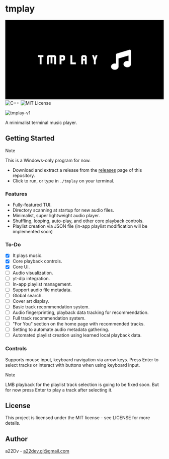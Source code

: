 # tmplay
![tmplay](./public/tmplay.png)
![C++](https://img.shields.io/badge/C++-00599C?logo=cplusplus&logoColor=white)
![MIT License](https://img.shields.io/badge/license-MIT-green)

![tmplay-v1](./public/tmplayV1.gif)

A minimalist terminal music player.

## Getting Started

>[!NOTE]
>This is a Windows-only program for now.

- Download and extract a release from the [releases](https://github.com/a22Dv/tmplay/releases) page of this repository.
- Click to run, or type in `./tmplay` on your terminal.

### Features

- Fully-featured TUI.
- Directory scanning at startup for new audio files.
- Minimalist, super lightweight audio player.
- Shuffling, looping, auto-play, and other core playback controls.
- Playlist creation via JSON file (in-app playlist modification will be implemented soon)

### To-Do

- [x] It plays music.
- [x] Core playback controls.
- [x] Core UI.
- [ ] Audio visualization.
- [ ] yt-dlp integration.
- [ ] In-app playlist management.
- [ ] Support audio file metadata.
- [ ] Global search.
- [ ] Cover art display.
- [ ] Basic track recommendation system.
- [ ] Audio fingerprinting, playback data tracking for recommendation.
- [ ] Full track recommendation system.
- [ ] "For You" section on the home page with recommended tracks.
- [ ] Setting to automate audio metadata gathering.
- [ ] Automated playlist creation using learned local playback data.

### Controls

Supports mouse input, keyboard navigation via arrow keys. Press Enter to select tracks or interact with buttons when using keyboard input.

>[!NOTE]
>LMB playback for the playlist track selection is going to be fixed soon. But for now press Enter to play a track after selecting it.

## License
This project is licensed under the MIT license - see LICENSE for more details.

## Author
a22Dv - a22dev.gl@gmail.com